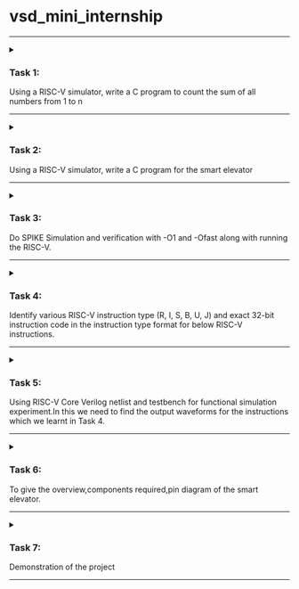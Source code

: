 # vsd_mini_internship
--------------------------------------------------------------------------------------------------------------------------------------------------------------------------------------------------------------------
<details>

<summary><h3>Task 1: </h3> Using a RISC-V simulator, write a C program to count the sum of all numbers from 1 to n</summary>

1. I have started with the installation of the oracle virtual box
![Virtual box installation](https://github.com/JayashreeN-23/vsd_mini_internship/assets/173695325/e0fd0241-6ee6-4037-9cc0-c1509c951068)
2. Then I have installed ubuntu
![Installation of Ubuntu](https://github.com/JayashreeN-23/vsd_mini_internship/assets/173695325/f91d03bd-8764-4564-87f1-87700c9db623)
3. I started by opening Terminal and creating and opening a new C file in Leafpad and named it as sum1ton.c . I wrote the code in it as shown in below image.
![C program for sum of numbers from 1 to n](https://github.com/JayashreeN-23/vsd_mini_internship/assets/173695325/abc7ffdf-40eb-485f-8067-5292b8a11dbf)
4. After that, it was compiled, run in the terminal to verify, and the desired output was obtained.
![output of the c program](https://github.com/JayashreeN-23/vsd_mini_internship/assets/173695325/f034395c-6198-48b2-aae6-eae609a3143e)

**Running the same program in the RISC-V Simulator**
  
After running the code in the terminal, I needed to run it in the RISC-V simulator. To do that, I was required to run a specific set of code, which I completed in the steps below:
1. In order to produce a file with the ".o" extension(Assembled File), I first wrote the code to build it using the RISC-V gcc compiler with 'O1' as compiler option.Then the outuput will be,
![Assembly code](https://github.com/JayashreeN-23/vsd_mini_internship/assets/173695325/b767dd45-4ac1-4a04-86b8-141944c51bc4)

3. Next To obtain the assembly code for the aforementioned C program, I wrote the code riscv-unknown-elf-objdump -d sum1ton.o. I received many assembly codes in return. Merely by appending "| less" to the command, the number of assembly codes shown were lowered. I searched the "main" section to get the instructions for our main code.
![Main function](https://github.com/JayashreeN-23/vsd_mini_internship/assets/173695325/933d40d7-bde3-4bb7-b988-4b4cc19c42a2)

5. After this I run the identical instructions with a different parameter, instead of O1, I used Ofast. I didn't observed any changes in the instructions.
![Fast instruction](https://github.com/JayashreeN-23/vsd_mini_internship/assets/173695325/64b037c5-8e0a-4db1-b439-51001dfbbc87)
**Task 1 completed**

</details>

--------------------------------------------------------------------------------------------------------------------------------------------------------------------------------------------------------------------



<details>

<summary><h3>Task 2: </h3> Using a RISC-V simulator, write a C program for the smart elevator</summary>

**My project is to create the smart elevator controller.**
Before writing the code first we should understand about "SMART ELEVATOR CONTROLLER" and how does it work. Once we understand how does it works we can develop the driver to run it very easily.

**Elevator Working Process**

**Initialization:** The elevator is initialized at floor 0, with no target and in an IDLE state.

**Request Handling:** A request is made to move to floor 5.The target floor is set to 5.The direction is set to UP because the current floor (0) is less than the target floor (5).

**Movement:**  The elevator moves floor by floor:The direction is UP, so the elevator increments the current floor by 1 in each iteration.
After each move, the current floor is printed.

**Reaching the Target:** When the elevator reaches floor 5:
The direction is set to IDLE.
The request is cleared.
The final message is printed indicating that the elevator has reached the target floor.
This simple model effectively demonstrates the fundamental logic behind an elevator controller.

![image](https://github.com/JayashreeN-23/vsd_mini_internship/assets/173695325/2a1f1fa9-99c7-40d6-8c14-e7a981e1adfd)


1.I started by opening Terminal and creating and opening a new C file in Leafpad and named it as smart_elevator.c , I wrote the code in it as the below image,
![Screenshot 2024-06-25 150957](https://github.com/JayashreeN-23/vsd_mini_internship/assets/173695325/b6f73d91-8752-40c4-8a42-53364e64534e)
![Screenshot 2024-06-25 151010](https://github.com/JayashreeN-23/vsd_mini_internship/assets/173695325/45c243ca-b4e6-46d5-80df-b521e60d04a6)

2. After that, it was compiled, run in the terminal to verify, and the desired output was obtained.
![Screenshot 2024-06-25 152802](https://github.com/JayashreeN-23/vsd_mini_internship/assets/173695325/b3cb6a37-75fd-4a8f-a8ff-6438f0c95e65)

3. In order to produce a file with the ".o" extension(Assembled File), I first wrote the code to build it using the RISC-V gcc compiler with 'O1' as compiler option.Then the outuput will be,
![Screenshot 2024-06-25 153410](https://github.com/JayashreeN-23/vsd_mini_internship/assets/173695325/60129b86-f730-4c9f-8292-edfaaaa619db)
![Screenshot 2024-06-25 153609](https://github.com/JayashreeN-23/vsd_mini_internship/assets/173695325/5fa14355-9c23-4944-a543-f295767b50ee)

4. Next To obtain the assembly code for the aforementioned C program, I wrote the code riscv-unknown-elf-objdump -d sum1ton.o. I received many assembly codes in return. Merely by appending "| less" to the command, the number of assembly codes shown were lowered. I searched the "main" section to get the instructions for our main code.
![Screenshot 2024-06-25 153717](https://github.com/JayashreeN-23/vsd_mini_internship/assets/173695325/d1790c19-4490-46d9-9429-572b12bf3e95)

5. Then the main function and the output is given by,
![Screenshot 2024-06-25 154420](https://github.com/JayashreeN-23/vsd_mini_internship/assets/173695325/88e5c4c7-3c12-4b23-9d4a-6a635e877221)

**Task 2 completed**

</details>

--------------------------------------------------------------------------------------------------------------------------------------------------------------------------------------------------------------------


<details>

<summary><h3>Task 3: </h3> Do SPIKE Simulation and verification with -O1 and -Ofast along with running the RISC-V. </summary>

In this task, we have to perform Spike Simulation and observe with (`-o1`) and (`-ofast`) command.

####  Verification with `-o1` command :

At first, we will verify the code for `-o1` , to do that, the output we got from the `gcc` command should be equal to the spike simulation.

This command ` riscv64-unknown-elf-gcc -o1 -mabi=lp64 -march=rv64i -o smart_elevator.o smart_elevator.c ` will run the C code to give the output in C by using `./a.out` and for RISC-V processor we must use `spike pk smart_elevator`

Hence, the verification for command `-o1` is done.

![image](https://github.com/JayashreeN-23/vsd_mini_internship/assets/173695325/deea60dd-2fc9-4e66-8470-09008568eb9b)


##### Debugging the RISC-V Processor for `-o1` using Spike simulation :

Now we will debugg the assembly code instruction we got from from ` riscv64-unknown-elf-objdump -d vending_machine.o | less `

![Screenshot 2024-06-27 125157](https://github.com/JayashreeN-23/vsd_mini_internship/assets/173695325/c864156f-35f3-445b-a07a-83a3bac345d4)

In this, we will debugg by using the instruction `spike -d pk vending_machine` 
which will allow us to spike any instruction we want.

Now, we spike for the initial address we see on the assembly code `100b0` so that we can see starting address to any point manually by using program counter

To do so, `until pc 0 100b0`, this means that it will debugg all the instruction after 100b0 and also shows the previous instructions to `100b0` is already being debugged. 

Type for `reg 0 a2`, it will show the register value at zero core for a2 operand.
To see next instruction, press `Enter` and it will show the starting address and if pressed again it will go to `100b4` which is the next instruction.

`reg 0 sp` shows the stack pointer of the instruction of 100b4

and if we want to see the next instruction(`100b8`) stack pointer just subtract the value we got from `reg 0 sp` of `100b4` from `16` as it is a hexadecimal value. It will give the `100b8` instruction stack pointer.
We can verify it by using `until pc 0 100b8` the program counter poites at instruction `100b8`, before that quit from the previous operation by pressing `q`.

Type `reg 0 sp`
Hence it is verified and debugged now.

##### Verification with `-ofast` :
Step 1: C Code compilation using command ` riscv64-unknown-elf-gcc -ofast -mabi=lp64 -march=rv64i -o smart_elevator.o smart_elevator.c `.
Check the output by running `gcc file_name` which is `gcc smart_elevator.c`
The output can be verified by using `./a.out`

Step 2: RISC-V Processor compilation is by using again ` riscv64-unknown-elf-gcc -ofast -mabi=lp64 -march=rv64i -o smart_elevator.o smart_elevator.c `.
Check and verified the output by `spike pk smart_elevator.o`.

- Note: If the ouput from Step 1 and Step 2 is matched, then the verification with `-ofast` is over.

  ![Screenshot 2024-06-27 124540](https://github.com/JayashreeN-23/vsd_mini_internship/assets/173695325/ecf441a9-7e46-48d2-9d3d-3fd7718477ab)

  ![Screenshot 2024-06-27 130806](https://github.com/JayashreeN-23/vsd_mini_internship/assets/173695325/30302a6d-5c4a-4745-b4a1-4c46fa559184)

  **Task 3 completed**
  
  </details>

--------------------------------------------------------------------------------------------------------------------------------------------------------------------------------------------------------------------

<details>

<summary><h3>Task 4: </h3>Identify various RISC-V instruction type (R, I, S, B, U, J) and exact 32-bit instruction code in the instruction type format for below RISC-V instructions. </summary>

To identify the 32-bit instruction code for each RISC-V instruction, we need to understand the format for each type of instruction: R, I, S, B, U, and J.

Here are the formats:

### R-Type Format
- *Opcode:* 7 bits
- *rd:* 5 bits (destination register)
- *funct3:* 3 bits
- *rs1:* 5 bits (source register 1)
- *rs2:* 5 bits (source register 2)
- *funct7:* 7 bits

### I-Type Format
- *Opcode:* 7 bits
- *rd:* 5 bits (destination register)
- *funct3:* 3 bits
- *rs1:* 5 bits (source register 1)
- *imm:* 12 bits (immediate value)

### S-Type Format
- *Opcode:* 7 bits
- *imm[4:0]:* 5 bits (immediate value)
- *funct3:* 3 bits
- *rs1:* 5 bits (source register 1)
- *rs2:* 5 bits (source register 2)
- *imm[11:5]:* 7 bits (immediate value)

### B-Type Format
- *Opcode:* 7 bits
- *imm[11]:* 1 bit (immediate value)
- *imm[4:1]:* 4 bits (immediate value)
- *funct3:* 3 bits
- *rs1:* 5 bits (source register 1)
- *rs2:* 5 bits (source register 2)
- *imm[10:5]:* 6 bits (immediate value)
- *imm[12]:* 1 bit (immediate value)

### U-Type Format
- *Opcode:* 7 bits
- *rd:* 5 bits (destination register)
- *imm[31:12]:* 20 bits (immediate value)

### J-Type Format
- *Opcode:* 7 bits
- *rd:* 5 bits (destination register)
- *imm[19:12]:* 8 bits (immediate value)
- *imm[11]:* 1 bit (immediate value)
- *imm[10:1]:* 10 bits (immediate value)
- *imm[20]:* 1 bit (immediate value)

Now, let's write the 32-bit instruction codes for each instruction:

### R-Type Instructions
- *ADD r1, r2, r3*
  - *funct7*: 0000000
  - *rs2*: r3 (0011)
  - *rs1*: r2 (0010)
  - *funct3*: 000
  - *rd*: r1 (0001)
  - *opcode*: 0110011

  *Binary:* 0000000 0011 0010 000 0001 0110011
  *Hex:* 0x00208133

- *SUB r3, r1, r2*
  - *funct7*: 0100000
  - *rs2*: r2 (0010)
  - *rs1*: r1 (0001)
  - *funct3*: 000
  - *rd*: r3 (0011)
  - *opcode*: 0110011

  *Binary:* 0100000 0010 0001 000 0011 0110011
  *Hex:* 0x40210133

- *AND r2, r1, r3*
  - *funct7*: 0000000
  - *rs2*: r3 (0011)
  - *rs1*: r1 (0001)
  - *funct3*: 111
  - *rd*: r2 (0010)
  - *opcode*: 0110011

  *Binary:* 0000000 0011 0001 111 0010 0110011
  *Hex:* 0x00317133

- *OR r8, r2, r5*
  - *funct7*: 0000000
  - *rs2*: r5 (0101)
  - *rs1*: r2 (0010)
  - *funct3*: 110
  - *rd*: r8 (1000)
  - *opcode*: 0110011

  *Binary:* 0000000 0101 0010 110 1000 0110011
  *Hex:* 0x0050A233

- *XOR r8, r1, r4*
  - *funct7*: 0000000
  - *rs2*: r4 (0100)
  - *rs1*: r1 (0001)
  - *funct3*: 100
  - *rd*: r8 (1000)
  - *opcode*: 0110011

  *Binary:* 0000000 0100 0001 100 1000 0110011
  *Hex:* 0x0040A233

- *SLT r10, r2, r4*
  - *funct7*: 0000000
  - *rs2*: r4 (0100)
  - *rs1*: r2 (0010)
  - *funct3*: 010
  - *rd*: r10 (1010)
  - *opcode*: 0110011

  *Binary:* 0000000 0100 0010 010 1010 0110011
  *Hex:* 0x004152B3

### I-Type Instructions
- *ADDI r12, r3, 5*
  - *imm*: 000000000101
  - *rs1*: r3 (0011)
  - *funct3*: 000
  - *rd*: r12 (1100)
  - *opcode*: 0010011

  *Binary:* 000000000101 0011 000 1100 0010011
  *Hex:* 0x00518193

- *LW r13, r11, 2*
  - *imm*: 000000000010
  - *rs1*: r11 (1011)
  - *funct3*: 010
  - *rd*: r13 (1101)
  - *opcode*: 0000011

  *Binary:* 000000000010 1011 010 1101 0000011
  *Hex:* 0x0025A293

### S-Type Instructions
- *SW r3, r1, 4*
  - *imm*: 000000000100
  - *rs1*: r1 (0001)
  - *rs2*: r3 (0011)
  - *funct3*: 010
  - *opcode*: 0100011

  *Binary:* 0000000 0011 0001 010 0010 0011 0010
  *Hex:* 0x00412023

### B-Type Instructions
- *BNE r0, r1, 20*
  - *imm*: 000000001010
  - *rs1*: r0 (0000)
  - *rs2*: r1 (0001)
  - *funct3*: 001
  - *opcode*: 1100011

  *Binary:* 000000 1 00001 0000 001 0 0100 000 1100011
  *Hex:* 0x01408063

- *BEQ r0, r0, 15*
  - *imm*: 000000000111
  - *rs1*: r0 (0000)
  - *rs2*: r0 (0000)
  - *funct3*: 000
  - *opcode*: 1100011

  *Binary:* 000000 0 00000 0000 000 1 1110 000 1100011
  *Hex:* 0x01E08063

### U-Type Instructions
- None in this list

### J-Type Instructions
- None in this list

**Task 4 completed**

</details>

--------------------------------------------------------------------------------------------------------------------------------------------------------------------------------------------------------------------

<details>

<summary><h3>Task 5:</h3>Using RISC-V Core Verilog netlist and testbench for functional simulation experiment.In this we need to find the output waveforms for the instructions which we learnt in Task 4.</summary>

Follow the steps to obtain the waveform for the instructions used in Task 4.

> The Verilog Code and Testbench used is refered by https://github.com/vinayrayapati/rv32i/

1.Firstly give the command: 
```
                            sudo apt-get update
                            sudo apt-get install iverilog gtkwave
```
2.etup Your Project Directory Create a directory for your project and place your Verilog files and testbench there. 
```
                   mkdir rv 
                   cd rv 
```                              
3. Copy the code from the reference code and paste it in a file name under `rv_riscv32.v` and `rv_riscvtb.v`

4. Give command line as `touch rv_riscv32.v` and  `touch rv_riscvtb.v`  in leafpad
   
5. Run and simulate the verilog code by using the below command;

```
                                 iverilog -o rv_riscv32 rv_riscv32.v rv_riscvtb.v
                                ./rv_riscv32
```

6.View the Waveform Open the waveform file using GTKWave:
```
                                 gtkwave iiitb_rv32i.vcd

```
7.Then GTKWave will open 
![b8myq9jp](https://github.com/JayashreeN-23/vsd_mini_internship/assets/173695325/29e685c2-679e-46d8-8c5b-d799cfa23412)

![WhatsApp Image 2024-07-08 at 17 21 07_ce3a29ac](https://github.com/JayashreeN-23/vsd_mini_internship/assets/173695325/d44df211-92dc-4a4a-b23c-319e8780d100)

8.Now, drag the command in the same way presented under ` time ` section.

Select the instructions from EX_MEM_IR[31:0] to present the instructions used in Task 4.

**Instruction ADD r1, r2, r3 :**

![image](https://github.com/JayashreeN-23/vsd_mini_internship/assets/173695325/f84ef554-6925-461a-961a-b05ee1165f4f)

**Instruction SUB r3, r1, r2 :**

![image](https://github.com/JayashreeN-23/vsd_mini_internship/assets/173695325/2554116f-8cfb-46f1-b95a-1744f4c6937c)

**Instruction AND r2, r1, r3 :**

![image](https://github.com/JayashreeN-23/vsd_mini_internship/assets/173695325/63ca2759-c8cd-4c77-91cc-3e2bd4df667d)

**Instruction OR r8, r2, r5 :**

![image](https://github.com/JayashreeN-23/vsd_mini_internship/assets/173695325/8a4f50b8-58a0-4429-b6cd-61e0cceee3f2)

**Instruction XOR r8, r1, r4 :**

![image](https://github.com/JayashreeN-23/vsd_mini_internship/assets/173695325/04cf7b43-6288-4aca-afe9-6ff9fdd06f76)

**Instruction SLT r10, r2, r4 :**

![image](https://github.com/JayashreeN-23/vsd_mini_internship/assets/173695325/637b73c5-87a5-4a29-8e42-c0c57e0581e8)

**Instruction ADDI r12, r3, 5 :**

![image](https://github.com/JayashreeN-23/vsd_mini_internship/assets/173695325/51acecc9-3ecd-41a9-a6bd-6d9cb05a6640)

**Instruction SW r3, r1, 4 :**

![image](https://github.com/JayashreeN-23/vsd_mini_internship/assets/173695325/f1dd8936-8675-4515-9077-32bb3974c390)

**Instruction SRL r16, r11, r2 :**

![image](https://github.com/JayashreeN-23/vsd_mini_internship/assets/173695325/6c233374-0dc8-4809-a481-f55ff3b3e11f)

**Instruction BNE r0, r1, 20 :**

![image](https://github.com/JayashreeN-23/vsd_mini_internship/assets/173695325/9ff296ce-a643-4e9a-9da7-2e59263abb94)

**Instruction SLL r15, r11, r2 :**

![image](https://github.com/JayashreeN-23/vsd_mini_internship/assets/173695325/eb5935ed-3c8c-4428-ad2e-ba764ac563fe)

**Task 5 completed**

</details>

-------------------------------------------------------------------------------------------------------------------------------------------------------------------------------------------------------------------
<details>

<summary><h3>Task 6: </h3>To give the overview,components required,pin diagram of the smart elevator. </summary>

# Smart Elevator Controller Using VSDsquadron Mini
## Overview
Sure! Here’s a simplified version of the smart elevator project using a 16x2 LCD with an I2C interface, a 4x4 keypad, push buttons, and the VSDsquadron Mini board.

### Components Required
1. *VSDsquadron Mini board*
2. *16x2 LCD Display with I2C Module*
3. *4x4 Keypad*
4. *Breadboard and Jumper Wires*
5. *USB Cable for Power and Data*

### Pin Connections
#### LCD with I2C Connections
- *VCC*: Connect to +5V
- *GND*: Connect to GND
- *SDA*: Connect to I2C SDA pin (e.g., GPIO PC1)
- *SCL*: Connect to I2C SCL pin (e.g., GPIO PC2)

#### Keypad Connections
- *Row Pins (R1-R4)*: Connect to GPIO pins D0, D1, D2, D3
- *Column Pins (C1-C4)*: Connect to GPIO pins D4, D5, D6, D7


### Simplified Process

1. *Connect the LCD*:
   - *Power*: VCC to +5V, GND to GND
   - *I2C Data*: SDA to PC1, SCL to PC2

2. *Connect the Keypad*:
   - *Rows*: R1 to D0, R2 to D1, R3 to D2, R4 to D3
   - *Columns*: C1 to D4, C2 to D5, C3 to D6, C4 to D7

3. *Power and Data Connection*:
   - Connect the VSDsquadron Mini board to the computer using a USB cable for both power and data communication.

### Sample Code

Here’s a sample code to get you started. This code initializes the LCD, keypad. It will display the keypad input on the LCD.


```
#include <debug.h>
#include <ch32v00x.h>
#include <ch32v00x_gpio.h>

// Define pin connections for the keypad
#define KEYPAD_ROW1 GPIO_Pin_4
#define KEYPAD_ROW2 GPIO_Pin_5
#define KEYPAD_ROW3 GPIO_Pin_6
#define KEYPAD_ROW4 GPIO_Pin_7
#define KEYPAD_COL1 GPIO_Pin_0
#define KEYPAD_COL2 GPIO_Pin_1
#define KEYPAD_COL3 GPIO_Pin_2
#define KEYPAD_COL4 GPIO_Pin_3

// I2C LCD Address
#define LCD_ADDRESS 0x27

void delay(uint32_t count) {
    while (count--) {
        __asm("nop");
    }
}

void GPIO_Config(void) {
    GPIO_InitTypeDef GPIO_InitStructure;

    // Enable GPIO clocks
    RCC_APB2PeriphClockCmd(RCC_APB2Periph_GPIOA, ENABLE);

    // Configure keypad row pins as output
    GPIO_InitStructure.GPIO_Pin = KEYPAD_ROW1 | KEYPAD_ROW2 | KEYPAD_ROW3 | KEYPAD_ROW4;
    GPIO_InitStructure.GPIO_Mode = GPIO_Mode_Out_PP;
    GPIO_InitStructure.GPIO_Speed = GPIO_Speed_50MHz;
    GPIO_Init(GPIOA, &GPIO_InitStructure);

    // Configure keypad column pins as input with pull-up resistors
    GPIO_InitStructure.GPIO_Pin = KEYPAD_COL1 | KEYPAD_COL2 | KEYPAD_COL3 | KEYPAD_COL4;
    GPIO_InitStructure.GPIO_Mode = GPIO_Mode_IPU;
    GPIO_Init(GPIOA, &GPIO_InitStructure);
}

char readKeypad(void) {
    // Scan keypad rows
    for (int row = 0; row < 4; row++) {
        GPIO_ResetBits(GPIOA, KEYPAD_ROW1 | KEYPAD_ROW2 | KEYPAD_ROW3 | KEYPAD_ROW4);
        GPIO_SetBits(GPIOA, (KEYPAD_ROW1 << row));
        delay(10000);

        if (GPIO_ReadInputDataBit(GPIOA, KEYPAD_COL1) == Bit_RESET) return '1' + row * 4;
        if (GPIO_ReadInputDataBit(GPIOA, KEYPAD_COL2) == Bit_RESET) return '2' + row * 4;
        if (GPIO_ReadInputDataBit(GPIOA, KEYPAD_COL3) == Bit_RESET) return '3' + row * 4;
        if (GPIO_ReadInputDataBit(GPIOA, KEYPAD_COL4) == Bit_RESET) return '4' + row * 4;
    }
    return '\0';
}

void I2C_Config(void) {
    I2C_InitTypeDef I2C_InitStructure;

    // Enable I2C clock
    RCC_APB1PeriphClockCmd(RCC_APB1Periph_I2C1, ENABLE);

    // I2C configuration
    I2C_InitStructure.I2C_Mode = I2C_Mode_I2C;
    I2C_InitStructure.I2C_DutyCycle = I2C_DutyCycle_2;
    I2C_InitStructure.I2C_OwnAddress1 = 0x00;
    I2C_InitStructure.I2C_Ack = I2C_Ack_Enable;
    I2C_InitStructure.I2C_AcknowledgedAddress = I2C_AcknowledgedAddress_7bit;
    I2C_InitStructure.I2C_ClockSpeed = 100000;
    I2C_Init(I2C1, &I2C_InitStructure);

    // Enable I2C
    I2C_Cmd(I2C1, ENABLE);
}

void I2C_Write(uint8_t address, uint8_t data) {
    // Send I2C start signal
    I2C_GenerateSTART(I2C1, ENABLE);
    while (!I2C_CheckEvent(I2C1, I2C_EVENT_MASTER_MODE_SELECT));

    // Send I2C address
    I2C_Send7bitAddress(I2C1, address, I2C_Direction_Transmitter);
    while (!I2C_CheckEvent(I2C1, I2C_EVENT_MASTER_TRANSMITTER_MODE_SELECTED));

    // Send data
    I2C_SendData(I2C1, data);
    while (!I2C_CheckEvent(I2C1, I2C_EVENT_MASTER_BYTE_TRANSMITTING));

    // Send I2C stop signal
    I2C_GenerateSTOP(I2C1, ENABLE);
}

void LCD_SendCommand(uint8_t cmd) {
    // Send command to the LCD
    I2C_Write(LCD_ADDRESS, cmd);
    delay(5000);
}

void LCD_Init(void) {
    // Initialize the LCD
    delay(50000);  // Wait for LCD to power up

    LCD_SendCommand(0x30);  // Function set
    delay(5000);
    LCD_SendCommand(0x30);  // Function set
    delay(5000);
    LCD_SendCommand(0x30);  // Function set
    delay(5000);
    LCD_SendCommand(0x20);  // Set to 4-bit mode
    delay(5000);

    // Configure the LCD
    LCD_SendCommand(0x28);  // Function set: 4-bit, 2 line, 5x8 dots
    LCD_SendCommand(0x08);  // Display off
    LCD_SendCommand(0x01);  // Clear display
    delay(5000);
    LCD_SendCommand(0x06);  // Entry mode set: increment automatically, no display shift
    LCD_SendCommand(0x0C);  // Display on, cursor off, blink off
}

void LCD_Print(char* message) {
    while (*message) {
        I2C_Write(LCD_ADDRESS, *message++);
        delay(5000);
    }
}

int main(void) {
    // System initialization
    SystemInit();
    debug_init();

    // GPIO configuration
    GPIO_Config();

    // I2C configuration
    I2C_Config();

    // LCD initialization
    LCD_Init();

    while (1) {
        char key = readKeypad();
        if (key) {
            // Print the key pressed to the LCD
            char message[2] = { key, '\0' };
            LCD_Print(message);
            LCD_Print("**Floor**");
        }
        delay(100000);
    }
}

```

### Task 6 completed

</details>

--------------------------------------------------------------------------------------------------------------------------------------------------------------------------------------------------------------------

<details>

<summary><h3>Task 7: </h3> Demonstration of the project</summary>
  
# Circuit Connections

![WhatsApp Image 2024-07-17 at 14 36 39_810e7109](https://github.com/user-attachments/assets/1166c37a-e3c0-49c8-a015-5e2cdbe958c1)

#  Application Video

https://drive.google.com/file/d/1PpgnUMbq1ITR9vrYd9W3erRq8P7Y6s_K/view?usp=sharing

### Task 7 completed

</details>

--------------------------------------------------------------------------------------------------------------------------------------------------------------------------------------------------------------------


